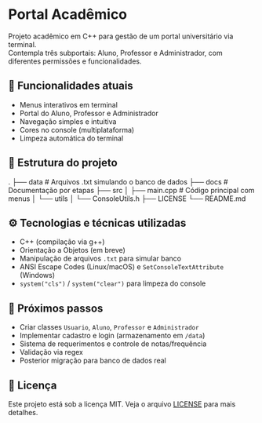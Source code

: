 # Portal Acadêmico

Projeto acadêmico em C++ para gestão de um portal universitário via terminal.  
Contempla três subportais: Aluno, Professor e Administrador, com diferentes permissões e funcionalidades.

## 🚀 Funcionalidades atuais

- Menus interativos em terminal
- Portal do Aluno, Professor e Administrador
- Navegação simples e intuitiva
- Cores no console (multiplataforma)
- Limpeza automática do terminal

## 📁 Estrutura do projeto

.
├── data # Arquivos .txt simulando o banco de dados
├── docs # Documentação por etapas
├── src
│ ├── main.cpp # Código principal com menus
│ └── utils
│ └── ConsoleUtils.h
├── LICENSE
└── README.md

## ⚙️ Tecnologias e técnicas utilizadas

- C++ (compilação via g++)
- Orientação a Objetos (em breve)
- Manipulação de arquivos `.txt` para simular banco
- ANSI Escape Codes (Linux/macOS) e `SetConsoleTextAttribute` (Windows)
- `system("cls")` / `system("clear")` para limpeza do console

## 📌 Próximos passos

- Criar classes `Usuario`, `Aluno`, `Professor` e `Administrador`
- Implementar cadastro e login (armazenamento em `/data`)
- Sistema de requerimentos e controle de notas/frequência
- Validação via regex
- Posterior migração para banco de dados real

## 📜 Licença

Este projeto está sob a licença MIT. Veja o arquivo [LICENSE](LICENSE) para mais detalhes.

